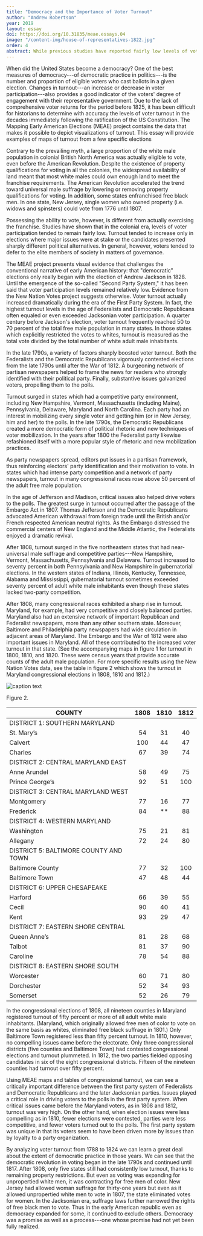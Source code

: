 ```yaml
---
title: "Democracy and the Importance of Voter Turnout"
author: "Andrew Robertson"
year: 2019
layout: essay
doi: https://doi.org/10.31835/meae.essays.04
image: "/content-img/house-of-representatives-1822.jpg"
order: 4
abstract: While previous studies have reported fairly low levels of voter participation during the early national era, voter turnout actually increased dramatically during this period, with 50 to 70 percent of the total free male population frequently voting in many states. In contrast with later political systems, substantive issues, rather than party loyalty, galvanized voters during the First Party System and propelled them to the polls.
---
```


When did the United States become a democracy? One of the best measures
of democracy---of democratic practice in politics---is the number and
proportion of eligible voters who cast ballots in a given election.
Changes in turnout---an increase or decrease in voter
participation---also provides a good indicator of the voters' degree of
engagement with their representative government. Due to the lack of
comprehensive voter returns for the period before 1825, it has been
difficult for historians to determine with accuracy the levels of voter
turnout in the decades immediately following the ratification of the US
Constitution. The Mapping Early American Elections (MEAE) project
contains the data that makes it possible to depict visualizations of
turnout. This essay will provide examples of maps of turnout from a few
specific elections

Contrary to the prevailing myth, a large proportion of the white male
population in colonial British North America was actually eligible to
vote, even before the American Revolution. Despite the existence of
property qualifications for voting in all the colonies, the widespread
availability of land meant that most white males could own enough land
to meet the franchise requirements. The American Revolution accelerated
the trend toward universal male suffrage by lowering or removing
property qualifications for voting. In addition, some states
enfranchised free black men. In one state, New Jersey, single women who
owned property (i.e. widows and spinsters) could vote from 1776 until
1807.

Possessing the ability to vote, however, is different from actually
exercising the franchise. Studies have shown that in the colonial era,
levels of voter participation tended to remain fairly low. Turnout
tended to increase only in elections where major issues were at stake or
the candidates presented sharply different political alternatives. In
general, however, voters tended to defer to the elite members of society
in matters of governance.

The MEAE project presents visual evidence that challenges the
conventional narrative of early American history: that "democratic"
elections only really began with the election of Andrew Jackson in 1828.
Until the emergence of the so-called "Second Party System," it has been
said that voter participation levels remained relatively low. Evidence
from the New Nation Votes project suggests otherwise. Voter turnout
actually increased dramatically during the era of the First Party
System. In fact, the highest turnout levels in the age of Federalists
and Democratic Republicans often equaled or even exceeded Jacksonian
voter participation. A quarter century before Jackson's election, voter
turnout frequently reached 50 to 70 percent of the total free male
population in many states. In those states which explicitly restricted
the votes to whites, turnout is measured as the total vote divided by
the total number of white adult male inhabitants.

In the late 1790s, a variety of factors sharply boosted voter turnout.
Both the Federalists and the Democratic Republicans vigorously contested
elections from the late 1790s until after the War of 1812. A burgeoning
network of partisan newspapers helped to frame the news for readers who
strongly identified with their political party. Finally, substantive
issues galvanized voters, propelling them to the polls.

Turnout surged in states which had a competitive party environment,
including New Hampshire, Vermont, Massachusetts (including Maine),
Pennsylvania, Delaware, Maryland and North Carolina. Each party had an
interest in mobilizing every single voter and getting him (or in New
Jersey, him and her) to the polls. In the late 1790s, the Democratic
Republicans created a more democratic form of political rhetoric and new
techniques of voter mobilization. In the years after 1800 the Federalist
party likewise refashioned itself with a more popular style of rhetoric
and new mobilization practices.

As party newspapers spread, editors put issues in a partisan framework,
thus reinforcing electors' party identification and their motivation to
vote. In states which had intense party competition and a network of
party newspapers, turnout in many congressional races rose above 50
percent of the adult free male population.

In the age of Jefferson and Madison, critical issues also helped drive
voters to the polls. The greatest surge in turnout occurred after the
passage of the Embargo Act in 1807. Thomas Jefferson and the Democratic
Republicans advocated American withdrawal from foreign trade until the
British and/or French respected American neutral rights. As the Embargo
distressed the commercial centers of New England and the Middle
Atlantic, the Federalists enjoyed a dramatic revival.

After 1808, turnout surged in the five northeastern states that had
near-universal male suffrage and competitive parties---New Hampshire,
Vermont, Massachusetts, Pennsylvania and Delaware. Turnout increased to
seventy percent in both Pennsylvania and New Hampshire in gubernatorial
elections. In the western states of Indiana, Illinois, Kentucky,
Tennessee, Alabama and Mississippi, gubernatorial turnout sometimes
exceeded seventy percent of adult white male inhabitants even though these
states lacked two-party competition.

After 1808, many congressional races exhibited a sharp rise in turnout.
Maryland, for example, had very competitive and closely balanced
parties. Maryland also had an extensive network of important Republican
and Federalist newspapers, more than any other southern state. Moreover,
Baltimore and Philadelphia party newspapers had wide circulation in
adjacent areas of Maryland. The Embargo and the War of 1812 were also
important issues in Maryland. All of these contributed to the increased
voter turnout in that state. (See the accompanying maps in figure 1 for
turnout in 1800, 1810, and 1820. These were census years that provide
accurate counts of the adult male population. For more specific results
using the New Nation Votes data, see the table in figure 2 which shows
the turnout in Maryland congressional elections in 1808, 1810 and 1812.)

![caption text](/content-img/file.jpg)

Figure 2. 
<table>
<thead>
<tr class="header">
<th>COUNTY</th>
<th style="text-align: center;">1808</th>
<th style="text-align: center;">1810</th>
<th style="text-align: center;">1812</th>
</tr>
</thead>
<tbody>
<tr class="odd">
<td>DISTRICT 1: SOUTHERN MARYLAND</td>
<td style="text-align: center;"></td>
<td style="text-align: center;"></td>
<td style="text-align: center;"></td>
</tr>
<tr class="even">
<td>St. Mary’s</td>
<td style="text-align: center;">54</td>
<td style="text-align: center;">31</td>
<td style="text-align: center;">40</td>
</tr>
<tr class="odd">
<td>Calvert</td>
<td style="text-align: center;">100</td>
<td style="text-align: center;">44</td>
<td style="text-align: center;">47</td>
</tr>
<tr class="even">
<td>Charles</td>
<td style="text-align: center;">67</td>
<td style="text-align: center;">39</td>
<td style="text-align: center;">74</td>
</tr>
<tr class="odd">
<td>DISTRICT 2: CENTRAL MARYLAND EAST</td>
<td style="text-align: center;"></td>
<td style="text-align: center;"></td>
<td style="text-align: center;"></td>
</tr>
<tr class="even">
<td>Anne Arundel</td>
<td style="text-align: center;">58</td>
<td style="text-align: center;">49</td>
<td style="text-align: center;">75</td>
</tr>
<tr class="odd">
<td>Prince George’s</td>
<td style="text-align: center;">92</td>
<td style="text-align: center;">51</td>
<td style="text-align: center;">100</td>
</tr>
<tr class="even">
<td>DISTRICT 3: CENTRAL MARYLAND WEST</td>
<td style="text-align: center;"></td>
<td style="text-align: center;"></td>
<td style="text-align: center;"></td>
</tr>
<tr class="odd">
<td>Montgomery</td>
<td style="text-align: center;">77</td>
<td style="text-align: center;">16</td>
<td style="text-align: center;">77</td>
</tr>
<tr class="even">
<td>Frederick</td>
<td style="text-align: center;">84</td>
<td style="text-align: center;">**</td>
<td style="text-align: center;">88</td>
</tr>
<tr class="odd">
<td>DISTRICT 4: WESTERN MARYLAND</td>
<td style="text-align: center;"></td>
<td style="text-align: center;"></td>
<td style="text-align: center;"></td>
</tr>
<tr class="even">
<td>Washington</td>
<td style="text-align: center;">75</td>
<td style="text-align: center;">21</td>
<td style="text-align: center;">81</td>
</tr>
<tr class="odd">
<td>Allegany</td>
<td style="text-align: center;">72</td>
<td style="text-align: center;">24</td>
<td style="text-align: center;">80</td>
</tr>
<tr class="even">
<td>DISTRICT 5: BALTIMORE COUNTY AND TOWN</td>
<td style="text-align: center;"></td>
<td style="text-align: center;"></td>
<td style="text-align: center;"></td>
</tr>
<tr class="odd">
<td>Baltimore County</td>
<td style="text-align: center;">77</td>
<td style="text-align: center;">32</td>
<td style="text-align: center;">100</td>
</tr>
<tr class="even">
<td>Baltimore Town</td>
<td style="text-align: center;">47</td>
<td style="text-align: center;">48</td>
<td style="text-align: center;">44</td>
</tr>
<tr class="odd">
<td>DISTRICT 6: UPPER CHESAPEAKE</td>
<td style="text-align: center;"></td>
<td style="text-align: center;"></td>
<td style="text-align: center;"></td>
</tr>
<tr class="even">
<td>Harford</td>
<td style="text-align: center;">66</td>
<td style="text-align: center;">39</td>
<td style="text-align: center;">55</td>
</tr>
<tr class="odd">
<td>Cecil</td>
<td style="text-align: center;">90</td>
<td style="text-align: center;">40</td>
<td style="text-align: center;">41</td>
</tr>
<tr class="even">
<td>Kent</td>
<td style="text-align: center;">93</td>
<td style="text-align: center;">29</td>
<td style="text-align: center;">47</td>
</tr>
<tr class="odd">
<td>DISTRICT 7: EASTERN SHORE CENTRAL</td>
<td style="text-align: center;"></td>
<td style="text-align: center;"></td>
<td style="text-align: center;"></td>
</tr>
<tr class="even">
<td>Queen Anne’s</td>
<td style="text-align: center;">81</td>
<td style="text-align: center;">28</td>
<td style="text-align: center;">68</td>
</tr>
<tr class="odd">
<td>Talbot</td>
<td style="text-align: center;">81</td>
<td style="text-align: center;">37</td>
<td style="text-align: center;">90</td>
</tr>
<tr class="even">
<td>Caroline</td>
<td style="text-align: center;">78</td>
<td style="text-align: center;">54</td>
<td style="text-align: center;">88</td>
</tr>
<tr class="odd">
<td>DISTRICT 8: EASTERN SHORE SOUTH</td>
<td style="text-align: center;"></td>
<td style="text-align: center;"></td>
<td style="text-align: center;"></td>
</tr>
<tr class="even">
<td>Worcester</td>
<td style="text-align: center;">60</td>
<td style="text-align: center;">71</td>
<td style="text-align: center;">80</td>
</tr>
<tr class="odd">
<td>Dorchester</td>
<td style="text-align: center;">52</td>
<td style="text-align: center;">34</td>
<td style="text-align: center;">93</td>
</tr>
<tr class="even">
<td>Somerset</td>
<td style="text-align: center;">52</td>
<td style="text-align: center;">26</td>
<td style="text-align: center;">79</td>
</tr>
</tbody>
</table>
</body>
</html>

In the congressional elections of 1808, all nineteen counties in
Maryland registered turnout of fifty percent or more of all adult white
male inhabitants. (Maryland, which originally allowed free men of color
to vote on the same basis as whites, eliminated free black suffrage in
1801.) Only Baltimore Town registered less than fifty percent turnout. In
1810, however, no compelling issues came before the electorate. Only
three congressional districts (five counties and Baltimore Town) had
contested congressional elections and turnout plummeted. In 1812, the
two parties fielded opposing candidates in six of the eight
congressional districts. Fifteen of the nineteen counties had turnout
over fifty percent.

Using MEAE maps and tables of congressional turnout, we can see a
critically important difference between the first party system of
Federalists and Democratic Republicans and the later Jacksonian parties.
Issues played a critical role in driving voters to the polls in the
first party system. When critical issues came before the Maryland
voters, as in 1808 and 1812, turnout was very high. On the other hand,
when election issues were less compelling as in 1810, fewer elections
were contested, parties were less competitive, and fewer voters turned
out to the polls. The first party system was unique in that its voters
seem to have been driven more by issues than by loyalty to a party
organization.

By analyzing voter turnout from 1788 to 1824 we can learn a great deal
about the extent of democratic practice in those years. We can see that
the democratic revolution in voting began in the late 1790s and
continued until 1817. After 1808, only five states still had
consistently low turnout, thanks to remaining property restrictions. But
even as voting was expanding for unpropertied white men, it was
contracting for free men of color. New Jersey had allowed woman suffrage
for thirty-one years but even as it allowed unpropertied white men to
vote in 1807, the state eliminated votes for women. In the Jacksonian
era, suffrage laws further narrowed the rights of free black men to
vote. Thus in the early American republic even as democracy expanded for
some, it continued to exclude others. Democracy was a promise as well as
a process---one whose promise had not yet been fully realized.
